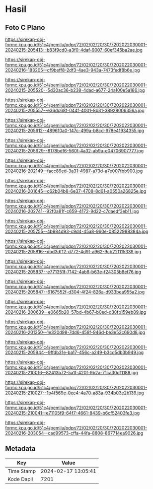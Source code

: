 # Hasil

## Foto C Plano

https://sirekap-obj-formc.kpu.go.id/51c4/pemilu/pdpr/72/02/02/20/30/7202022030001-20240215-205413--b83f9cd0-a3f0-4daf-9007-60ef345ba2ae.jpg

https://sirekap-obj-formc.kpu.go.id/51c4/pemilu/pdpr/72/02/02/20/30/7202022030001-20240216-183205--cf9beff8-2df3-4ae3-943a-7473fedf8b6e.jpg

https://sirekap-obj-formc.kpu.go.id/51c4/pemilu/pdpr/72/02/02/20/30/7202022030001-20240215-205520--5d30ac36-b238-4dad-a677-24a100e5a186.jpg

https://sirekap-obj-formc.kpu.go.id/51c4/pemilu/pdpr/72/02/02/20/30/7202022030001-20240215-205557--e36dc68f-044f-4001-8b31-38928006356a.jpg

https://sirekap-obj-formc.kpu.go.id/51c4/pemilu/pdpr/72/02/02/20/30/7202022030001-20240215-205612--489610a0-147c-499a-b8cd-978e41934355.jpg

https://sirekap-obj-formc.kpu.go.id/51c4/pemilu/pdpr/72/02/02/20/30/7202022030001-20240215-205629--8178bdf6-560f-4a32-ab9a-e04706907777.jpg

https://sirekap-obj-formc.kpu.go.id/51c4/pemilu/pdpr/72/02/02/20/30/7202022030001-20240216-202149--facc89ed-3a31-4987-a73d-a7e007fbb900.jpg

https://sirekap-obj-formc.kpu.go.id/51c4/pemilu/pdpr/72/02/02/20/30/7202022030001-20240216-201645--c62b04b8-6e37-4708-8d61-a0550a26825e.jpg

https://sirekap-obj-formc.kpu.go.id/51c4/pemilu/pdpr/72/02/02/20/30/7202022030001-20240216-202741--92f0a81f-c659-4172-9d22-c7daedf3eb11.jpg

https://sirekap-obj-formc.kpu.go.id/51c4/pemilu/pdpr/72/02/02/20/30/7202022030001-20240215-205755--4b984d93-c9d4-45a8-960e-08522988384a.jpg

https://sirekap-obj-formc.kpu.go.id/51c4/pemilu/pdpr/72/02/02/20/30/7202022030001-20240215-205816--dbd3df12-d772-4d9f-a962-9cb22f115339.jpg

https://sirekap-obj-formc.kpu.go.id/51c4/pemilu/pdpr/72/02/02/20/30/7202022030001-20240215-205837--e771351f-7142-4ab8-b63e-f24305b8ef76.jpg

https://sirekap-obj-formc.kpu.go.id/51c4/pemilu/pdpr/72/02/02/20/30/7202022030001-20240215-205847--6167552f-d304-4f24-826a-d933bea955a2.jpg

https://sirekap-obj-formc.kpu.go.id/51c4/pemilu/pdpr/72/02/02/20/30/7202022030001-20240216-200639--e0665b20-57bd-4b67-b0ed-d38fb159eb89.jpg

https://sirekap-obj-formc.kpu.go.id/51c4/pemilu/pdpr/72/02/02/20/30/7202022030001-20240216-201350--1e320d98-7dd6-458f-946d-be3e53c690d8.jpg

https://sirekap-obj-formc.kpu.go.id/51c4/pemilu/pdpr/72/02/02/20/30/7202022030001-20240215-205944--9ffdb31e-ba17-456c-a249-b3cd5db3b949.jpg

https://sirekap-obj-formc.kpu.go.id/51c4/pemilu/pdpr/72/02/02/20/30/7202022030001-20240215-210016--82413b72-5a1f-420f-9b2a-71ca30d11188.jpg

https://sirekap-obj-formc.kpu.go.id/51c4/pemilu/pdpr/72/02/02/20/30/7202022030001-20240215-210027--1b4f569e-0ec4-4a70-a83a-934b03e2b139.jpg

https://sirekap-obj-formc.kpu.go.id/51c4/pemilu/pdpr/72/02/02/20/30/7202022030001-20240215-210041--e71105f9-64f7-4661-8439-b6cf52403fe3.jpg

https://sirekap-obj-formc.kpu.go.id/51c4/pemilu/pdpr/72/02/02/20/30/7202022030001-20240216-203054--cad99573-cffa-44fa-8808-867714ea9026.jpg


## Metadata

| Key        | Value               |
| ---------- | ------------------- |
| Time Stamp | 2024-02-17 13:05:41 |
| Kode Dapil | 7201                |



